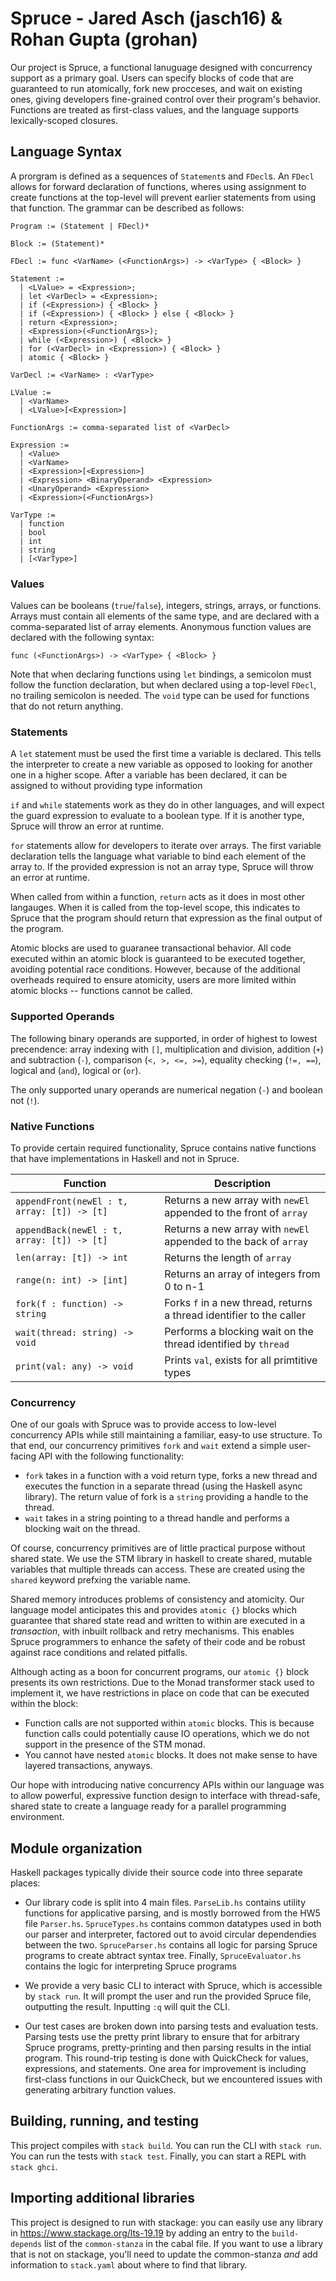 # Spruce - Jared Asch (jasch16) & Rohan Gupta (grohan)
Our project is Spruce, a functional lanuguage designed with concurrency support as a primary goal. Users can specify blocks of code that are guaranteed to run atomically, fork new procceses, and wait on existing ones, giving developers fine-grained control over their program's behavior. Functions are treated as first-class values, and the language supports lexically-scoped closures. 

## Language Syntax
A prorgram is defined as a sequences of `Statement`s and `FDecl`s. An `FDecl` allows for forward declaration of functions, wheres using assignment to create functions at the top-level will prevent earlier statements from using that function. The grammar can be described as follows:

```
Program := (Statement | FDecl)*

Block := (Statement)*

FDecl := func <VarName> (<FunctionArgs>) -> <VarType> { <Block> }

Statement := 
  | <LValue> = <Expression>;
  | let <VarDecl> = <Expression>;
  | if (<Expression>) { <Block> } 
  | if (<Expression>) { <Block> } else { <Block> }
  | return <Expression>;
  | <Expression>(<FunctionArgs>);
  | while (<Expression>) { <Block> }
  | for (<VarDecl> in <Expression>) { <Block> }
  | atomic { <Block> }

VarDecl := <VarName> : <VarType>

LValue := 
  | <VarName>
  | <LValue>[<Expression>]

FunctionArgs := comma-separated list of <VarDecl>

Expression := 
  | <Value>
  | <VarName>
  | <Expression>[<Expression>]
  | <Expression> <BinaryOperand> <Expression>
  | <UnaryOperand> <Expression>
  | <Expression>(<FunctionArgs>)

VarType := 
  | function
  | bool
  | int
  | string
  | [<VarType>]
```

### Values
Values can be booleans (`true`/`false`), integers, strings, arrays, or functions. Arrays must contain all elements of the same type, and are declared with a comma-separated list of array elements. Anonymous function values are declared with the following syntax:

`func (<FunctionArgs>) -> <VarType> { <Block> }`

Note that when declaring functions using `let` bindings, a semicolon must follow the function declaration, but when declared using a top-level `FDecl`, no trailing semicolon is needed. The `void` type can be used for functions that do not return anything.

### Statements
A `let` statement must be used the first time a variable is declared. This tells the interpreter to create a new variable as opposed to looking for another one in a higher scope. After a variable has been declared, it can be assigned to without providing type information

`if` and `while` statements work as they do in other languages, and will expect the guard expression to evaluate to a boolean type. If it is another type, Spruce will throw an error at runtime.

`for` statements allow for developers to iterate over arrays. The first variable declaration tells the language what variable to bind each element of the array to. If the provided expression is not an array type, Spruce will throw an error at runtime.

When called from within a function, `return` acts as it does in most other langauges. When it is called from the top-level scope, this indicates to Spruce that the program should return that expression as the final output of the program.

Atomic blocks are used to guaranee transactional behavior. All code executed within an atomic block is guaranteed to be executed together, avoiding potential race conditions. However, because of the additional overheads required to ensure atomicity, users are more limited within atomic blocks -- functions cannot be called.

### Supported Operands
The following binary operands are supported, in order of highest to lowest precendence: array indexing with `[]`, multiplication and division, addition (`+`) and subtraction (`-`), comparison (`<, >, <=, >=`), equality checking (`!=, ==`), logical and (`and`), logical or (`or`).

The only supported unary operands are numerical negation (`-`) and boolean not (`!`).

### Native Functions
To provide certain required functionality, Spruce contains native functions that have implementations in Haskell and not in Spruce.

| Function     | Description |
| ----------- | ----------- |
| `appendFront(newEl : t, array: [t]) -> [t]` | Returns a new array with `newEl` appended to the front of `array` |
| `appendBack(newEl : t, array: [t]) -> [t]` | Returns a new array with `newEl` appended to the back of `array` |
| `len(array: [t]) -> int` | Returns the length of `array` |
| `range(n: int) -> [int]` | Returns an array of integers from 0 to n-1 | 
| `fork(f : function) -> string` | Forks `f` in a new thread, returns a thread identifier to the caller |
| `wait(thread: string) -> void` | Performs a blocking wait on the thread identified by `thread` |
| `print(val: any) -> void` | Prints `val`, exists for all primtitive types | 

### Concurrency

One of our goals with Spruce was to provide access to low-level concurrency APIs while still maintaining a familiar, easy-to use structure. To that end, our concurrency primitives `fork` and `wait` extend a simple user-facing API with the following functionality:

 - `fork` takes in a function with a void return type, forks a new thread and executes the function in a separate thread (using the Haskell async library). The return value of fork is a `string` providing a handle to the thread.
 - `wait` takes in a string pointing to a thread handle and performs a blocking wait on the thread.
 
Of course, concurrency primitives are of little practical purpose without shared state. We use the STM library in haskell to create shared, mutable variables that multiple threads can access. These are created using the `shared` keyword prefxing the variable name.

Shared memory introduces problems of consistency and atomicity. Our language model anticipates this and provides `atomic {}` blocks which guarantee that shared state read and written to within are executed in a *transaction*, with inbuilt rollback and retry mechanisms. This enables Spruce programmers to 
enhance the safety of their code and be robust against race conditions and related pitfalls.

Although acting as a boon for concurrent programs, our `atomic {}` block presents its own restrictions. Due to the Monad transformer stack used to implement it, we have restrictions in place on code that can be executed within the block:

- Function calls are not supported within `atomic` blocks. This is because function calls could potentially cause IO operations, which we do not support in the presence of the STM monad.
- You cannot have nested `atomic` blocks. It does not make sense to have layered transactions, anyways.

Our hope with introducing native concurrency APIs within our language was to allow powerful, expressive function design to interface with thread-safe, shared state to create a language ready for a parallel programming environment.

## Module organization

Haskell packages typically divide their source code into three separate places:
  - Our library code is split into 4 main files. `ParseLib.hs` contains utility functions for applicative parsing, and is mostly borrowed from the HW5 file `Parser.hs`. `SpruceTypes.hs` contains common datatypes used in both our parser and interpreter, factored out to avoid circular dependendies between the two. `SpruceParser.hs` contains all logic for parsing Spruce programs to create abtract syntax tree. Finally, `SpruceEvaluator.hs` contains the logic for interpreting Spruce programs
  
  - We provide a very basic CLI to interact with Spruce, which is accessible by `stack run`. It will prompt the user and run the provided Spruce file, outputting the result. Inputting `:q` will quit the CLI.
  
  - Our test cases are broken down into parsing tests and evaluation tests. Parsing tests use the pretty print library to ensure that for arbitrary Spruce programs, pretty-printing and then parsing results in the intial program. This round-trip testing is done with QuickCheck for values, expressions, and statements. One area for improvement is including first-class functions in our QuickCheck, but we encountered issues with generating arbitrary function values.

## Building, running, and testing

This project compiles with `stack build`. You can run the CLI with `stack run`. You can run the tests with `stack test`. Finally, you can start a REPL with `stack ghci`.

## Importing additional libraries

This project is designed to run with stackage: you can easily use any library
in https://www.stackage.org/lts-19.19 by adding an entry to the
`build-depends` list of the `common-stanza` in the cabal file. If you want to
use a library that is not on stackage, you'll need to update the common-stanza
*and* add information to `stack.yaml` about where to find that library.

